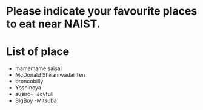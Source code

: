 # Please indicate your favourite places to eat near NAIST.

# List of place
- mamemame saisai
- McDonald Shiraniwadai Ten
- broncobilly
- Yoshinoya
- susiro-
-Joyfull
- BigBoy
-Mitsuba  
